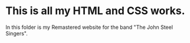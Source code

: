 # This is all my HTML and CSS works.

In this folder is my Remastered website for the band "The John Steel Singers".

